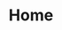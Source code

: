 ---
contentType: "home"
path: "/"
title: "Home"
cta_copy: "At Height Capital Markets, we understand policy risk. Investment banking and research traverses deep into the most heavily-regulated sectors of the economy to capture insights with an unmatched expertise. We know our clients need a firm that knows how regulatory, legal, policy and other non-financial risks impact their portfolio and operations. We are that firm."
---